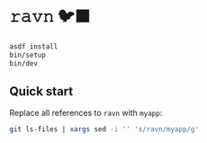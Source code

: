 # 𝚛𝚊𝚟𝚗 🐦‍⬛

```sh
asdf install
bin/setup
bin/dev
```

## Quick start

Replace all references to `ravn` with `myapp`:

```sh
git ls-files | xargs sed -i '' 's/ravn/myapp/g'
```
